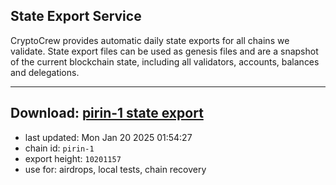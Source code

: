 ## State Export Service
CryptoCrew provides automatic daily state exports for all chains we validate. State export files can be used as genesis files and are a snapshot of the current blockchain state, including all validators, accounts, balances and delegations.

---
**Download: [pirin-1 state export](https://dl-eu2.ccvalidators.com/SERVICE/nolus/pirin-1_export_10201157.json)**
---

- last updated: Mon Jan 20 2025 01:54:27
- chain id: `pirin-1`
- export height: `10201157`
- use for: airdrops, local tests, chain recovery
